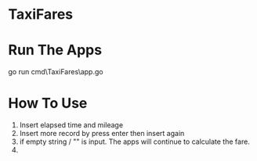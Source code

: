 # TaxiFares


# Run The Apps
go run cmd\TaxiFares\app.go


# How To Use
1. Insert elapsed time and mileage
2. Insert more record by press enter then insert again
3. if empty string / "" is input. The apps will continue to calculate the fare.
4. 